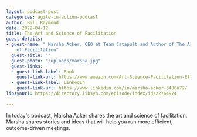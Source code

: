 ```yaml
---
layout: podcast-post
categories: agile-in-action-podcast
author: Bill Raymond
date: 2022-04-12
title: The Art and Science of Facilitation
guest-details:
- guest-name: " Marsha Acker, CEO at Team Catapult and Author of The Art and Science
    of Facilitation"
  guest-title: ''
  guest-photo: "/uploads/marsha.jpg"
  guest-links:
  - guest-link-label: Book
    guest-link-url: https://www.amazon.com/Art-Science-Facilitation-Effective-Collaboration/dp/1735655406/ref=asc_df_1735655406/?tag=hyprod-20&linkCode=df0&hvadid=475811913007&hvpos=&hvnetw=g&hvrand=16786788015951684996&hvpone=&hvptwo=&hvqmt=&hvdev=c&hvdvcmdl=&hvlocint=&hvlocphy=9033128&hvtargid=pla-1130990391101&psc=1
  - guest-link-label: LinkedIn
    guest-link-url: https://www.linkedin.com/in/marsha-acker-3486a72/
libsynUrl: https://directory.libsyn.com/episode/index/id/22764974

---
```

In today's podcast, Marsha Acker shares the art and science of facilitation. Marsha shares stories and ideas that will help you run more efficient, outcome-driven meetings.